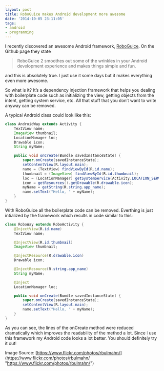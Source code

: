 ```yaml
---
layout: post
title: RoboGuice makes Android development more awesome
date: '2014-10-05 23:11:05'
tags:
- android
- programming
---
```



I recently discovered an awesome Android framework, [RoboGuice](https://github.com/roboguice/roboguice "RoboGuice"). On the Github page they state

> RoboGuice 2 smoothes out some of the wrinkles in your Android development experience and makes things simple and fun.

and this is absolutely true. I just use it some days but it makes everything even more awesome.

So what is it? It’s a dependency injection framework that helps you dealing with boilerplate code such as initializing the view, getting objects from the intent, getting system service, etc. All that stuff that you don’t want to write anyway can be removed.

A typical Android class could look like this:

```java
class AndroidWay extends Activity { 
    TextView name; 
    ImageView thumbnail; 
    LocationManager loc; 
    Drawable icon; 
    String myName; 

    public void onCreate(Bundle savedInstanceState) {
        super.onCreate(savedInstanceState); 
        setContentView(R.layout.main); 
        name = (TextView) findViewById(R.id.name); 
        thumbnail = (ImageView) findViewById(R.id.thumbnail); 
        loc = (LocationManager) getSystemService(Activity.LOCATION_SERVICE); 
        icon = getResources().getDrawable(R.drawable.icon); 
        myName = getString(R.string.app_name); 
        name.setText("Hello, " + myName);
    } 
}
```

With RoboGuice all the boilerplate code can be removed. Everthing is just intialized by the framework which results in code similar to this:

```java
class RoboWay extends RoboActivity { 
    @InjectView(R.id.name) 
    TextView name; 

    @InjectView(R.id.thumbnail) 
    ImageView thumbnail; 

    @InjectResource(R.drawable.icon) 
    Drawable icon; 

    @InjectResource(R.string.app_name) 
    String myName; 

    @Inject 
    LocationManager loc; 

    public void onCreate(Bundle savedInstanceState) { 
        super.onCreate(savedInstanceState); 
        setContentView(R.layout.main); 
        name.setText("Hello, " + myName); 
    } 
}
```

As you can see, the lines of the onCreate method were reduced dramatically which improves the readability of the method a lot. Since I use this framework my Android code looks a lot better. You should definitely try it out!

Image Source: [https://www.flickr.com/photos/rbulmahn/](https://www.flickr.com/photos/rbulmahn/ "https://www.flickr.com/photos/rbulmahn/")


